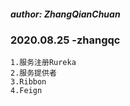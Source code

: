 ##### author: ZhangQianChuan
### 2020.08.25 -zhangqc
    1.服务注册Rureka
    2.服务提供者
    3.Ribbon
    4.Feign
